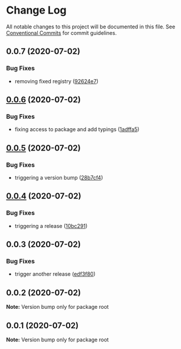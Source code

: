 # Change Log

All notable changes to this project will be documented in this file.
See [Conventional Commits](https://conventionalcommits.org) for commit guidelines.

## 0.0.7 (2020-07-02)


### Bug Fixes

* removing fixed registry ([92624e7](https://github.com/opllama2/opllamajs/commit/92624e70c041dc9fea58f7ae0f65ad07119e1031))





## [0.0.6](https://github.com/opllama2/opllamajs/compare/v0.0.5...v0.0.6) (2020-07-02)


### Bug Fixes

* fixing access to package and add typings ([1adffa5](https://github.com/opllama2/opllamajs/commit/1adffa5ae943a2288fcb3e222fce0f4ff54b7c2e))





## [0.0.5](https://github.com/opllama2/opllamajs/compare/v0.0.4...v0.0.5) (2020-07-02)


### Bug Fixes

* triggering a version bump ([28b7cf4](https://github.com/opllama2/opllamajs/commit/28b7cf4fa4e2fd07150d8457d88b2af688964f8d))





## [0.0.4](https://github.com/opllama2/opllamajs/compare/v0.0.3...v0.0.4) (2020-07-02)


### Bug Fixes

* triggering a release ([10bc291](https://github.com/opllama2/opllamajs/commit/10bc291c1f0b2711ee942b46863c8891b51e39d0))






## 0.0.3 (2020-07-02)


### Bug Fixes

* trigger another release ([edf3f80](https://github.com/opllama2/opllamajs/commit/edf3f80a185804d30fbe4811df4f338ca20cc327))





## 0.0.2 (2020-07-02)

**Note:** Version bump only for package root





## 0.0.1 (2020-07-02)

**Note:** Version bump only for package root
